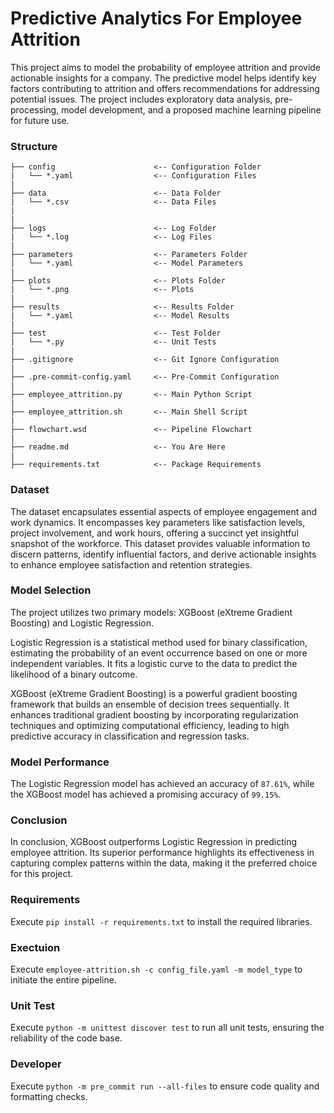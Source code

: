 # Predictive Analytics For Employee Attrition
This project aims to model the probability of employee attrition and provide actionable insights for a company. The predictive model helps identify key factors contributing to attrition and offers recommendations for addressing potential issues. The project includes exploratory data analysis, pre-processing, model development, and a proposed machine learning pipeline for future use.

### Structure
```
├── config                      <-- Configuration Folder
|   └── *.yaml                  <-- Configuration Files
|
├── data                        <-- Data Folder
|   └── *.csv                   <-- Data Files
|
|
├── logs                        <-- Log Folder
|   └── *.log                   <-- Log Files
|
├── parameters                  <-- Parameters Folder
|   └── *.yaml                  <-- Model Parameters
|
├── plots                       <-- Plots Folder
|   └── *.png                   <-- Plots
|
├── results                     <-- Results Folder
|   └── *.yaml                  <-- Model Results
|
├── test                        <-- Test Folder
|   └── *.py                    <-- Unit Tests
|
├── .gitignore                  <-- Git Ignore Configuration
|
├── .pre-commit-config.yaml     <-- Pre-Commit Configuration
|
├── employee_attrition.py       <-- Main Python Script
|
├── employee_attrition.sh       <-- Main Shell Script
|
├── flowchart.wsd               <-- Pipeline Flowchart
|
├── readme.md                   <-- You Are Here
|
├── requirements.txt            <-- Package Requirements
```

### Dataset
The dataset encapsulates essential aspects of employee engagement and work dynamics. It encompasses key parameters like satisfaction levels, project involvement, and work hours, offering a succinct yet insightful snapshot of the workforce. This dataset provides valuable information to discern patterns, identify influential factors, and derive actionable insights to enhance employee satisfaction and retention strategies.

### Model Selection
The project utilizes two primary models: XGBoost (eXtreme Gradient Boosting) and Logistic Regression.

Logistic Regression is a statistical method used for binary classification, estimating the probability of an event occurrence based on one or more independent variables. It fits a logistic curve to the data to predict the likelihood of a binary outcome.

XGBoost (eXtreme Gradient Boosting) is a powerful gradient boosting framework that builds an ensemble of decision trees sequentially. It enhances traditional gradient boosting by incorporating regularization techniques and optimizing computational efficiency, leading to high predictive accuracy in classification and regression tasks.

### Model Performance
The Logistic Regression model has achieved an accuracy of `87.61%`, while the XGBoost model has achieved a promising accuracy of `99.15%`.

### Conclusion
In conclusion, XGBoost outperforms Logistic Regression in predicting employee attrition. Its superior performance highlights its effectiveness in capturing complex patterns within the data, making it the preferred choice for this project.

### Requirements
Execute `pip install -r requirements.txt` to install the required libraries.

### Exectuion
Execute `employee-attrition.sh -c config_file.yaml -m model_type` to initiate the entire pipeline.

### Unit Test
Execute `python -m unittest discover test` to run all unit tests, ensuring the reliability of the code base.

### Developer
Execute `python -m pre_commit run --all-files` to ensure code quality and formatting checks.
